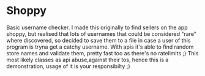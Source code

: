 # Shoppy

Basic username checker.
I made this originally to find sellers on the app shoppy, but realised that lots of usernames that could be considered "rare" where discovered, so decided to save them to a file in case a user of this program is tryna get a catchy username.
With apis it's able to find random store names and validate them, pretty fast too as there's no ratelimits ;)
This most likely classes as api abuse,against their tos, hence this is a demonstration, usage of it is your responsibilty ;)

